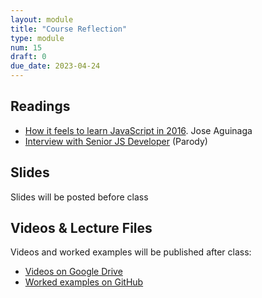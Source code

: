 ```yaml
---
layout: module
title: "Course Reflection"
type: module
num: 15
draft: 0
due_date: 2023-04-24
---
```


## Readings

* <a href="https://hackernoon.com/how-it-feels-to-learn-javascript-in-2016-d3a717dd577f" target="_blank">How it feels to learn JavaScript in 2016</a>. Jose Aguinaga
* <a href="https://www.youtube.com/watch?v=Uo3cL4nrGOk" target="_blank">Interview with Senior JS Developer</a> (Parody)

## Slides
Slides will be posted before class

<!-- * Lecture 27: <a href="https://docs.google.com/presentation/d/1kq7Kc12AQqu01rErihQrhivq74lFPkr4Ig1VyV5esiM/edit?usp=sharing" target="_blank">Course Recap</a> (Monday, 4/24) -->

## Videos & Lecture Files
Videos and worked examples will be published after class:
* <a href="https://drive.google.com/drive/folders/1b0RGogU8P2rKJAtcRpxMspHB919GUAXT?usp=sharing" target="_blank">Videos on Google Drive</a>
* <a href="https://github.com/vanwars/csci344" target="_blank">Worked examples on GitHub</a>

